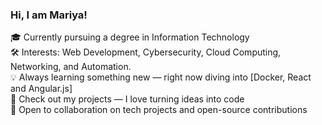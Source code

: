 ### Hi, I am Mariya!

🎓 Currently pursuing a degree in Information Technology</br>
🛠️ Interests: Web Development, Cybersecurity, Cloud Computing, Networking, and Automation.</br>
💡 Always learning something new — right now diving into [Docker, React and Angular.js]</br>
📂 Check out my projects — I love turning ideas into code</br>
🤝 Open to collaboration on tech projects and open-source contributions</br>
